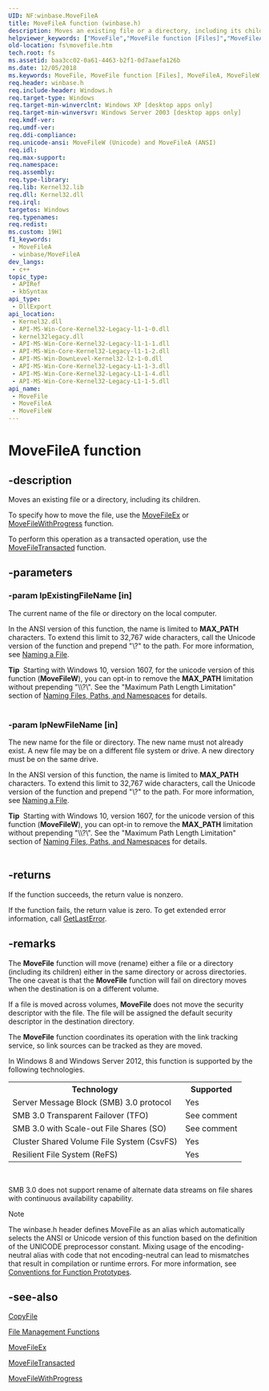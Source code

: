 ```yaml
---
UID: NF:winbase.MoveFileA
title: MoveFileA function (winbase.h)
description: Moves an existing file or a directory, including its children.
helpviewer_keywords: ["MoveFile","MoveFile function [Files]","MoveFileA","MoveFileW","_win32_movefile","base.movefile","fs.movefile","rename file [Files]","winbase/MoveFile","winbase/MoveFileA","winbase/MoveFileW"]
old-location: fs\movefile.htm
tech.root: fs
ms.assetid: baa3cc02-0a61-4463-b2f1-0d7aaefa126b
ms.date: 12/05/2018
ms.keywords: MoveFile, MoveFile function [Files], MoveFileA, MoveFileW, _win32_movefile, base.movefile, fs.movefile, rename file [Files], winbase/MoveFile, winbase/MoveFileA, winbase/MoveFileW
req.header: winbase.h
req.include-header: Windows.h
req.target-type: Windows
req.target-min-winverclnt: Windows XP [desktop apps only]
req.target-min-winversvr: Windows Server 2003 [desktop apps only]
req.kmdf-ver: 
req.umdf-ver: 
req.ddi-compliance: 
req.unicode-ansi: MoveFileW (Unicode) and MoveFileA (ANSI)
req.idl: 
req.max-support: 
req.namespace: 
req.assembly: 
req.type-library: 
req.lib: Kernel32.lib
req.dll: Kernel32.dll
req.irql: 
targetos: Windows
req.typenames: 
req.redist: 
ms.custom: 19H1
f1_keywords:
 - MoveFileA
 - winbase/MoveFileA
dev_langs:
 - c++
topic_type:
 - APIRef
 - kbSyntax
api_type:
 - DllExport
api_location:
 - Kernel32.dll
 - API-MS-Win-Core-Kernel32-Legacy-l1-1-0.dll
 - kernel32legacy.dll
 - API-MS-Win-Core-Kernel32-Legacy-l1-1-1.dll
 - API-MS-Win-Core-Kernel32-Legacy-l1-1-2.dll
 - API-MS-Win-DownLevel-Kernel32-l2-1-0.dll
 - API-MS-Win-Core-Kernel32-Legacy-L1-1-3.dll
 - API-MS-Win-Core-Kernel32-Legacy-L1-1-4.dll
 - API-MS-Win-Core-Kernel32-Legacy-L1-1-5.dll
api_name:
 - MoveFile
 - MoveFileA
 - MoveFileW
---
```


# MoveFileA function


## -description

Moves an existing file or a directory, including its children.

To specify how to move the file, use the 
    <a href="https://docs.microsoft.com/windows/desktop/api/winbase/nf-winbase-movefileexa">MoveFileEx</a> or 
    <a href="https://docs.microsoft.com/windows/desktop/api/winbase/nf-winbase-movefilewithprogressa">MoveFileWithProgress</a> function.

To perform this operation as a transacted operation, use the 
    <a href="https://docs.microsoft.com/windows/desktop/api/winbase/nf-winbase-movefiletransacteda">MoveFileTransacted</a> function.

## -parameters

### -param lpExistingFileName [in]

The current name of the file or directory on the local computer.

In the ANSI version of this function, the name is limited to <b>MAX_PATH</b> characters. 
       To extend this limit to 32,767 wide characters, call the Unicode version of the function and prepend 
       "\\?\" to the path. For more information, see 
       <a href="https://docs.microsoft.com/windows/desktop/FileIO/naming-a-file">Naming a File</a>.

<div class="alert"><b>Tip</b>  Starting with Windows 10, version 1607, for the unicode version of this function (<b>MoveFileW</b>), you can opt-in to remove the <b>MAX_PATH</b> limitation without prepending "\\?\". See the "Maximum Path Length Limitation" section of <a href="https://docs.microsoft.com/windows/desktop/FileIO/naming-a-file">Naming Files, Paths, and Namespaces</a> for details.</div>
<div> </div>

### -param lpNewFileName [in]

The new name for the file or directory. The new name must not already exist. A new file may be on a 
       different file system or drive. A new directory must be on the same drive.

In the ANSI version of this function, the name is limited to <b>MAX_PATH</b> characters. 
       To extend this limit to 32,767 wide characters, call the Unicode version of the function and prepend 
       "\\?\" to the path. For more information, see 
       <a href="https://docs.microsoft.com/windows/desktop/FileIO/naming-a-file">Naming a File</a>.

<div class="alert"><b>Tip</b>  Starting with Windows 10, version 1607, for the unicode version of this function (<b>MoveFileW</b>), you can opt-in to remove the <b>MAX_PATH</b> limitation without prepending "\\?\". See the "Maximum Path Length Limitation" section of <a href="https://docs.microsoft.com/windows/desktop/FileIO/naming-a-file">Naming Files, Paths, and Namespaces</a> for details.</div>
<div> </div>

## -returns

If the function succeeds, the return value is nonzero.

If the function fails, the return value is zero. To get extended error information, call 
       <a href="https://docs.microsoft.com/windows/desktop/api/errhandlingapi/nf-errhandlingapi-getlasterror">GetLastError</a>.

## -remarks

The <b>MoveFile</b> function will move (rename) either a file or a 
    directory (including its children) either in the same directory or across directories. The one caveat is that the 
    <b>MoveFile</b> function will fail on directory moves when the 
    destination is on a different volume.

 If a file is moved across volumes, <b>MoveFile</b> does not move 
    the security descriptor with the file. The file will be assigned the default security descriptor in the 
    destination directory.

The <b>MoveFile</b> function coordinates its operation with the 
    link tracking service, so link sources can be tracked as they are moved.

In Windows 8 and Windows Server 2012, this function is supported by the following technologies.

<table>
<tr>
<th>Technology</th>
<th>Supported</th>
</tr>
<tr>
<td>
Server Message Block (SMB) 3.0 protocol

</td>
<td>
Yes

</td>
</tr>
<tr>
<td>
SMB 3.0 Transparent Failover (TFO)

</td>
<td>
See comment

</td>
</tr>
<tr>
<td>
SMB 3.0 with Scale-out File Shares (SO)

</td>
<td>
See comment

</td>
</tr>
<tr>
<td>
Cluster Shared Volume File System (CsvFS)

</td>
<td>
Yes

</td>
</tr>
<tr>
<td>
Resilient File System (ReFS)

</td>
<td>
Yes

</td>
</tr>
</table>
 

SMB 3.0 does not support rename of alternate data streams on file shares with continuous availability capability.





> [!NOTE]
> The winbase.h header defines MoveFile as an alias which automatically selects the ANSI or Unicode version of this function based on the definition of the UNICODE preprocessor constant. Mixing usage of the encoding-neutral alias with code that not encoding-neutral can lead to mismatches that result in compilation or runtime errors. For more information, see [Conventions for Function Prototypes](/windows/win32/intl/conventions-for-function-prototypes).

## -see-also

<a href="https://docs.microsoft.com/windows/desktop/api/winbase/nf-winbase-copyfile">CopyFile</a>



<a href="https://docs.microsoft.com/windows/desktop/FileIO/file-management-functions">File Management Functions</a>



<a href="https://docs.microsoft.com/windows/desktop/api/winbase/nf-winbase-movefileexa">MoveFileEx</a>



<a href="https://docs.microsoft.com/windows/desktop/api/winbase/nf-winbase-movefiletransacteda">MoveFileTransacted</a>



<a href="https://docs.microsoft.com/windows/desktop/api/winbase/nf-winbase-movefilewithprogressa">MoveFileWithProgress</a>

